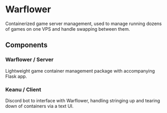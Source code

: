 # Warflower

Containerized game server management, used to manage running dozens of games on one VPS and handle swapping between them.

## Components

###  Warflower / Server

Lightweight game container management package with accompanying Flask app.

### Keanu / Client

Discord bot to interface with Warflower, handling stringing up and tearing down of containers via a text UI.
